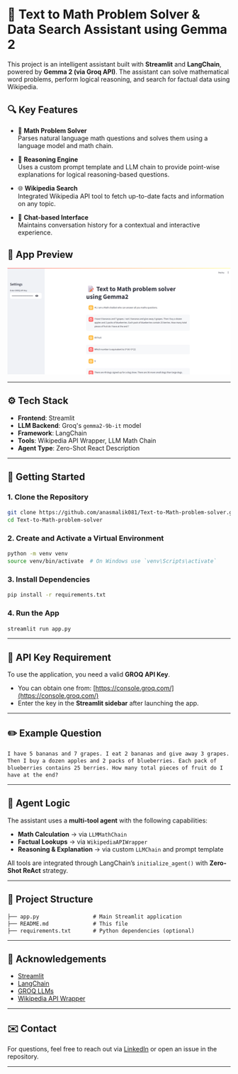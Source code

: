 
# 📝 Text to Math Problem Solver & Data Search Assistant using Gemma 2

This project is an intelligent assistant built with **Streamlit** and **LangChain**, powered by **Gemma 2 (via Groq API)**. The assistant can solve mathematical word problems, perform logical reasoning, and search for factual data using Wikipedia.

## 🔍 Key Features

- 🧮 **Math Problem Solver**  
  Parses natural language math questions and solves them using a language model and math chain.

- 🧠 **Reasoning Engine**  
  Uses a custom prompt template and LLM chain to provide point-wise explanations for logical reasoning-based questions.

- 🌐 **Wikipedia Search**  
  Integrated Wikipedia API tool to fetch up-to-date facts and information on any topic.

- 💬 **Chat-based Interface**  
  Maintains conversation history for a contextual and interactive experience.

## 📸 App Preview

![Math Problem Solver](assets/mathsolver.png) <!-- Replace with actual image -->

---

## ⚙️ Tech Stack

- **Frontend**: Streamlit
- **LLM Backend**: Groq's `gemma2-9b-it` model
- **Framework**: LangChain
- **Tools**: Wikipedia API Wrapper, LLM Math Chain
- **Agent Type**: Zero-Shot React Description

---

## 🚀 Getting Started

### 1. Clone the Repository

```bash
git clone https://github.com/anasmalik081/Text-to-Math-problem-solver.git
cd Text-to-Math-problem-solver
```

### 2. Create and Activate a Virtual Environment

```bash
python -m venv venv
source venv/bin/activate  # On Windows use `venv\Scripts\activate`
```

### 3. Install Dependencies

```bash
pip install -r requirements.txt
```

### 4. Run the App

```bash
streamlit run app.py
```

---

## 🔑 API Key Requirement

To use the application, you need a valid **GROQ API Key**.

- You can obtain one from: [https://console.groq.com/](https://console.groq.com/)
- Enter the key in the **Streamlit sidebar** after launching the app.

---

## ✏️ Example Question

```
I have 5 bananas and 7 grapes. I eat 2 bananas and give away 3 grapes. Then I buy a dozen apples and 2 packs of blueberries. Each pack of blueberries contains 25 berries. How many total pieces of fruit do I have at the end?
```

---

## 🧠 Agent Logic

The assistant uses a **multi-tool agent** with the following capabilities:

- **Math Calculation** → via `LLMMathChain`
- **Factual Lookups** → via `WikipediaAPIWrapper`
- **Reasoning & Explanation** → via custom `LLMChain` and prompt template

All tools are integrated through LangChain’s `initialize_agent()` with **Zero-Shot ReAct** strategy.

---

## 📁 Project Structure

```
├── app.py                 # Main Streamlit application
├── README.md              # This file
├── requirements.txt       # Python dependencies (optional)
```

---

## 🙌 Acknowledgements

- [Streamlit](https://streamlit.io/)
- [LangChain](https://www.langchain.com/)
- [GROQ LLMs](https://console.groq.com/)
- [Wikipedia API Wrapper](https://python.langchain.com/docs/integrations/tools/wikipedia/)

---

## ✉️ Contact

For questions, feel free to reach out via [LinkedIn](https://linkedin.com/in/anas-malik-01) or open an issue in the repository.

---
